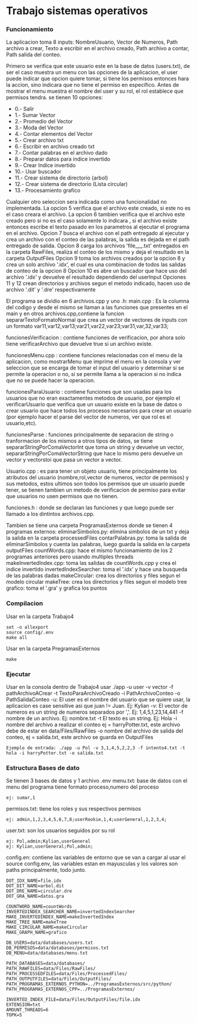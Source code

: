 # Trabajo sistemas operativos

### Funcionamiento
La aplicacion toma 8 inputs: NombreUsuario, Vector de Numeros, Path archivo a crear, Texto a escribir en el archivo creado, Path archivo a contar, Path salida del conteo.

Primero se verifica que este usuario este en la base de datos (users.txt), de ser el caso muestra un menu con las opciones de la aplicacion, el user puede indicar que opcion quiere tomar, si tiene los permisos entonces hara la accion, sino indicara que no tiene el permiso en especifico.
Antes de mostrar el menu muestra el nombre del user y su rol, el rol establece que permisos tendra.
se tienen 10 opciones:

+ 0.- Salir 
+ 1.- Sumar Vector
+ 2.- Promedio del Vector
+ 3.- Moda del Vector
+ 4.- Contar elementos del Vector
+ 5.- Crear archivo txt
+ 6.- Escribir en archivo creado txt
+ 7.- Contar palabras en el archivo dado
+ 8.- Preparar datos para indice invertido
+ 9.- Crear Indice invertido
+ 10.- Usar buscador
+ 11.- Crear sistema de directorio (arbol)
+ 12.- Crear sistema de directorio (Lista circular)
+ 13.- Procesamiento grafico
  
Cualquier otro seleccion sera indicada como una funcionalidad no implementada.
La opcion 5 verifica que el archivo este creado, si este no es el caso creara el archivo.
La opcion 6 tambien verifica que el archivo este creado pero si no es el caso solamente lo indicara , si el archivo existe entonces escribe el texto pasado en los parametros al ejecutar el programa en el archivo.
Opcion 7 busca el archivo con el path entregado al ejecutar y crea un archivo con el conteo de las palabras, la salida es dejada en el path entregado de salida.
Opcion 8 carga los archivos 'file___.txt' entregados en la carpeta RawFiles, realiza el conteo de los mismo y deja el resultado en la carpeta OutputFiles
Opcion 9 toma los archivos creados por la opcion 8 y crea un solo archivo '.idx', el cual es una combinacion de todos las salidas de conteo de la opcion 8
Opcion 10 es abre un buscador que hace uso del archivo '.idx' y devuelve el resultado dependiendo del userInput
Opciones 11 y 12 crean directorios y archivos segun el metodo indicado, hacen uso de archivo '.dit' y '.dre' respectivamente

El programa se dividio en 6 archivos.cpp y uno .h:
main.cpp : Es la columna del codigo y desde el mismo se llaman a las funciones que presentes en el main y en otros archivos.cpp,contiene la funcion separarTextoFormatoNormal que crea un vector de vectores de inputs con un formato var11,var12,var13;var21,var22,var23;var31,var,32,var33;

funcionesVerificacion : contiene funciones de verificacion, por ahora solo tiene verificarArchivo que devuelve true si un archivo existe.
    
funcionesMenu.cpp : contiene funciones relacionadas con el menu de la aplicacion, como mostrarMenu que imprime el menu en la consola y ver seleccion que se encarga de tomar el input del usuario y determinar si se permite la operacion o no, si se permite llama a la operacion si no indica que no se puede hacer la operacion.

funcionesParaUsuario : contiene funciones que son usadas para los usuarios que no eran exactamentes metodos de usuario, por ejemplo el verificarUsuario que verifica que un usuario existe en la base de datos o crear usuario que hace todos los procesos necesarios para crear un usuario (por ejemplo hacer el parse del vector de numeros, ver que rol es el usuario,etc).

funcionesParse : funciones principalmente de separacion de string o tranformacion de los mismos a otros tipos de datos, se tiene separarStringPorComaVectorInt que toma un string y devuelve un vector<int>, separarStringPorComaVectorString que hace lo mismo pero devuelve un vector<string> y vectorstoi que pasa un vector<string> a vector<int>.

Usuario.cpp : es para tener un objeto usuario, tiene principalmente los atributos del usuario (nombre,rol,vector de numeros, vector de permisos) y sus metodos, estos ultimos son todos los permisos que un usuario puede tener, se tienen tambien un metodo de verificacion de permiso para evitar que usuarios no usen permisos que no tienen.

funciones.h : donde se declaran las funciones y que luego puede ser llamado a los dintintos archivos.cpp.

Tambien se tiene una carpeta ProgramasExternos donde se tienen 4 programas externos:
eliminarSimbolos.py: elimina simbolos de un txt y deja la salida en la carpeta processedFiles
contarPalabras.py: toma la salida de eliminarSimbolos y cuenta las palabras, luego guarda la salida en la carpeta outputFiles
countWords.cpp: hace el mismo funcionamiento de los 2 programas anteriores pero usando multiples threads
makeInvertedIndex.cpp: toma las salidas de countWords.cpp y crea el indice invertido
invertedIndexSearcher: toma el '.idx' y hace una busqueda de las palabras dadas
makeCircular: crea los directorios y files segun el modelo circular
makeTree: crea los directorios y files segun el modelo tree
grafico: toma el '.gra' y grafica los puntos

### Compilacion

Usar en la carpeta Trabajo4

    set -o allexport 
    source config/.env
    make all
    
Usar en la carpeta PregramasExternos 

    make

### Ejecutar

Usar en la consola dentro de Trabajo4 usar ./app -u user -v vector -f pathArchivoACrear -t TextoParaArchivoCreado -i PathArchivoConteo -o PathSalidaConteo
-u: El user es el nombre del usuario que se quiere usar, la aplicacion es case sensitive asi que juan != Juan. Ej: Kylian
-v: El vector de numeros es un string de numeros separados por ','. Ej: 1,4,5,1,23,14,441
-f nombre de un archivo. Ej: nombre.txt
-t El texto es un string. Ej: Hola
-i nombre del archivo a realizar el conteo ej = harryPotter.txt, este archivo debe de estar en data/Files/RawFiles
-o nombre del archivo de salida del conteo, ej = salida.txt, este archivo se guarda en OutputFiles

    Ejemplo de entrada: ./app -u Pol -v 3,1,4,5,2,2,3 -f intento4.txt -t hola -i harryPotter.txt -o salida.txt

### Estructura Bases de dato

Se tienen 3 bases de datos y 1 archivo .env
menu.txt: base de datos con el menu del programa tiene formato proceso,numero del proceso

    ej: sumar,1
permisos.txt: tiene los roles y sus respectivos permisos

    ej: admin,1,2,3,4,5,6,7,8;userRookie,1,4;userGeneral,1,2,3,4;
user.txt: son los usuarios seguidos por su rol

    ej: Pol,admin;Kylian,userGeneral
    ej: Kylian,userGeneral;Pol,admin;
    
config.en: contiene las variables de entorno que se van a cargar al usar el source config.env, las variables estan en mayusculas y los valores son paths principalmente, todo junto.

    DOT_IDX_NAME=file.idx
    DOT_DIT_NAME=arbol.dit
    DOT_DRE_NAME=circular.dre
    DOT_GRA_NAME=datos.gra
    
    COUNTWORD_NAME=countWords
    INVERTEDINDEX_SEARCHER_NAME=invertedIndexSearcher
    MAKE_INVERTEDINDEX_NAME=makeInvertedIndex
    MAKE_TREE_NAME=makeTree
    MAKE_CIRCULAR_NAME=makeCircular
    MAKE_GRAPH_NAME=grafico
    
    DB_USERS=data/databases/users.txt
    DB_PERMISOS=data/databases/permisos.txt
    DB_MENU=data/databases/menu.txt
    
    PATH_DATABASES=data/databases/
    PATH_RAWFILES=data/Files/RawFiles/
    PATH_PROCESSEDFILES=data/Files/ProcessedFiles/
    PATH_OUTPUTFILES=data/Files/OutputFiles/
    PATH_PROGRAMAS_EXTERNOS_PYTHON=../ProgramasExternos/src/python/
    PATH_PROGRAMAS_EXTERNOS_CPP=../ProgramasExternos/
    
    INVERTED_INDEX_FILE=data/Files/OutputFiles/file.idx
    EXTENSION=txt
    AMOUNT_THREADS=6
    TOPK=5
    
